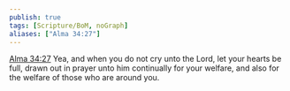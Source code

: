 ```yaml
---
publish: true
tags: [Scripture/BoM, noGraph]
aliases: ["Alma 34:27"]
---
```

[Alma 34:27](https://churchofjesuschrist.org/study/scriptures/bofm/alma/34?lang=eng&id=p27#p27) Yea, and when you do not cry unto the Lord, let your hearts be full, drawn out in prayer unto him continually for your welfare, and also for the welfare of those who are around you.
